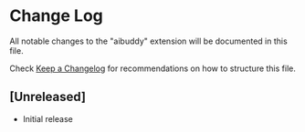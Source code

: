 # Change Log

All notable changes to the "aibuddy" extension will be documented in this file.

Check [Keep a Changelog](http://keepachangelog.com/) for recommendations on how to structure this file.

## [Unreleased]

- Initial release